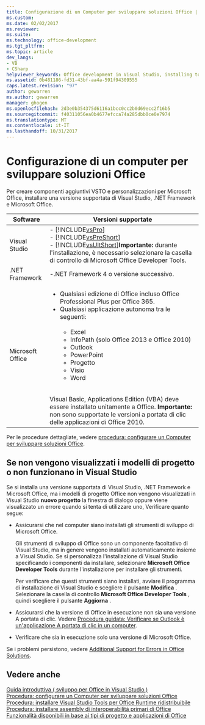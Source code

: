 ```yaml
---
title: Configurazione di un Computer per sviluppare soluzioni Office | Documenti Microsoft
ms.custom: 
ms.date: 02/02/2017
ms.reviewer: 
ms.suite: 
ms.technology: office-development
ms.tgt_pltfrm: 
ms.topic: article
dev_langs:
- VB
- CSharp
helpviewer_keywords: Office development in Visual Studio, installing tools
ms.assetid: 0b481186-fd31-43bf-aa4a-591f94309555
caps.latest.revision: "97"
author: gewarren
ms.author: gewarren
manager: ghogen
ms.openlocfilehash: 2d3e0b354375d6116a1bcc0cc2b0d69ecc2f16b5
ms.sourcegitcommit: f40311056ea0b4677efcca74a285dbb0ce0e7974
ms.translationtype: MT
ms.contentlocale: it-IT
ms.lasthandoff: 10/31/2017
---
```

# <a name="configuring-a-computer-to-develop-office-solutions"></a>Configurazione di un computer per sviluppare soluzioni Office
  Per creare componenti aggiuntivi VSTO e personalizzazioni per Microsoft Office, installare una versione supportata di Visual Studio, .NET Framework e Microsoft Office.  
  
|Software|Versioni supportate|  
|--------------|------------------------|  
|Visual Studio|-   [!INCLUDE[vsPro](../sharepoint/includes/vspro-md.md)]<br />-   [!INCLUDE[vsPreShort](../vsto/includes/vspreshort-md.md)]<br />-   [!INCLUDE[vsUltShort](../vsto/includes/vsultshort-md.md)]**Importante:** durante l'installazione, è necessario selezionare la casella di controllo di Microsoft Office Developer Tools.|  
|.NET Framework|-.NET Framework 4 o versione successivo.|  
|Microsoft Office|<ul><li>Qualsiasi edizione di Office incluso Office Professional Plus per Office 365.</li><li>Qualsiasi applicazione autonoma tra le seguenti:<br /><br /> <ul><li>Excel</li><li>InfoPath (solo Office 2013 e Office 2010)</li><li>Outlook</li><li>PowerPoint</li><li>Progetto</li><li>Visio</li><li>Word</li></ul></li></ul><br /> Visual Basic, Applications Edition (VBA) deve essere installato unitamente a Office. **Importante:** non sono supportate le versioni a portata di clic delle applicazioni di Office 2010.|  
  
 Per le procedure dettagliate, vedere [procedura: configurare un Computer per sviluppare soluzioni Office](../vsto/how-to-configure-a-computer-to-develop-office-solutions.md).  
  
## <a name="if-project-templates-dont-appear-or-they-dont-work-in-visual-studio"></a>Se non vengono visualizzati i modelli di progetto o non funzionano in Visual Studio  
 Se si installa una versione supportata di Visual Studio, .NET Framework e Microsoft Office, ma i modelli di progetto Office non vengono visualizzati in Visual Studio **nuovo progetto** la finestra di dialogo oppure viene visualizzato un errore quando si tenta di utilizzare uno, Verificare quanto segue:  
  
-   Assicurarsi che nel computer siano installati gli strumenti di sviluppo di Microsoft Office.  
  
     Gli strumenti di sviluppo di Office sono un componente facoltativo di Visual Studio, ma in genere vengono installati automaticamente insieme a Visual Studio. Se si personalizza l'installazione di Visual Studio specificando i componenti da installare, selezionare **Microsoft Office Developer Tools** durante l'installazione per installare gli strumenti.  
  
     Per verificare che questi strumenti siano installati, avviare il programma di installazione di Visual Studio e scegliere il pulsante **Modifica** . Selezionare la casella di controllo **Microsoft Office Developer Tools** , quindi scegliere il pulsante **Aggiorna** .  
  
-   Assicurarsi che la versione di Office in esecuzione non sia una versione A portata di clic. Vedere [Procedura guidata: Verificare se Outlook è un'applicazione A portata di clic in un computer](http://msdn.microsoft.com/library/office/ff864733(v=office.14).aspx).  
  
-   Verificare che sia in esecuzione solo una versione di Microsoft Office.  
  
 Se i problemi persistono, vedere [Additional Support for Errors in Office Solutions](../vsto/additional-support-for-errors-in-office-solutions.md).  
  
## <a name="see-also"></a>Vedere anche  
 [Guida introduttiva &#40; sviluppo per Office in Visual Studio &#41;](../vsto/getting-started-office-development-in-visual-studio.md)   
 [Procedura: configurare un Computer per sviluppare soluzioni Office](../vsto/how-to-configure-a-computer-to-develop-office-solutions.md)   
 [Procedura: installare Visual Studio Tools per Office Runtime ridistribuibile](../vsto/how-to-install-the-visual-studio-tools-for-office-runtime-redistributable.md)   
 [Procedura: installare assembly di interoperabilità primari di Office](../vsto/how-to-install-office-primary-interop-assemblies.md)   
 [Funzionalità disponibili in base ai tipi di progetto e applicazioni di Office](../vsto/features-available-by-office-application-and-project-type.md)  
  
  